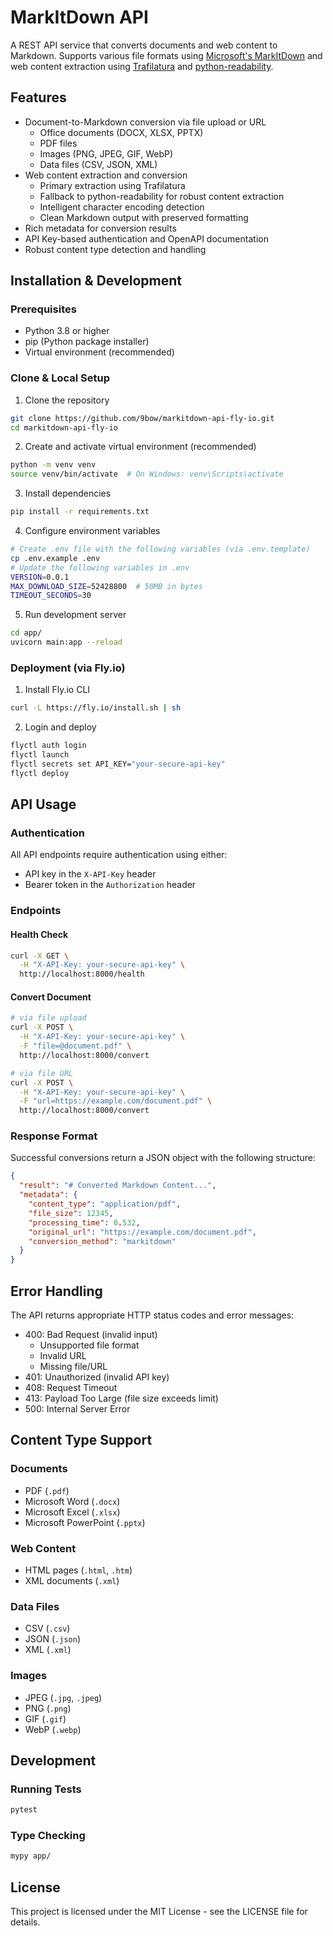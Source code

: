 # MarkItDown API

A REST API service that converts documents and web content to Markdown. Supports various file formats using [Microsoft's MarkItDown](https://github.com/microsoft/markitdown) and web content extraction using [Trafilatura](https://github.com/adbar/trafilatura) and [python-readability](https://github.com/buriy/python-readability).

## Features

- Document-to-Markdown conversion via file upload or URL
  - Office documents (DOCX, XLSX, PPTX)
  - PDF files
  - Images (PNG, JPEG, GIF, WebP)
  - Data files (CSV, JSON, XML)
- Web content extraction and conversion
  - Primary extraction using Trafilatura
  - Fallback to python-readability for robust content extraction
  - Intelligent character encoding detection
  - Clean Markdown output with preserved formatting
- Rich metadata for conversion results
- API Key-based authentication and OpenAPI documentation
- Robust content type detection and handling

## Installation & Development

### Prerequisites

- Python 3.8 or higher
- pip (Python package installer)
- Virtual environment (recommended)

### Clone & Local Setup

1. Clone the repository
```bash
git clone https://github.com/9bow/markitdown-api-fly-io.git
cd markitdown-api-fly-io
```

2. Create and activate virtual environment (recommended)
```bash
python -m venv venv
source venv/bin/activate  # On Windows: venv\Scripts\activate
```

3. Install dependencies
```bash
pip install -r requirements.txt
```

4. Configure environment variables
```bash
# Create .env file with the following variables (via .env.template)
cp .env.example .env
# Update the following variables in .env
VERSION=0.0.1
MAX_DOWNLOAD_SIZE=52428800  # 50MB in bytes
TIMEOUT_SECONDS=30
```

5. Run development server
```bash
cd app/
uvicorn main:app --reload
```

### Deployment (via Fly.io)

1. Install Fly.io CLI
```bash
curl -L https://fly.io/install.sh | sh
```

2. Login and deploy
```bash
flyctl auth login
flyctl launch
flyctl secrets set API_KEY="your-secure-api-key"
flyctl deploy
```

## API Usage

### Authentication

All API endpoints require authentication using either:
- API key in the `X-API-Key` header
- Bearer token in the `Authorization` header

### Endpoints

#### Health Check
```bash
curl -X GET \
  -H "X-API-Key: your-secure-api-key" \
  http://localhost:8000/health
```

#### Convert Document
```bash
# via file upload
curl -X POST \
  -H "X-API-Key: your-secure-api-key" \
  -F "file=@document.pdf" \
  http://localhost:8000/convert

# via file URL
curl -X POST \
  -H "X-API-Key: your-secure-api-key" \
  -F "url=https://example.com/document.pdf" \
  http://localhost:8000/convert
```

### Response Format

Successful conversions return a JSON object with the following structure:
```json
{
  "result": "# Converted Markdown Content...",
  "metadata": {
    "content_type": "application/pdf",
    "file_size": 12345,
    "processing_time": 0.532,
    "original_url": "https://example.com/document.pdf",
    "conversion_method": "markitdown"
  }
}
```

## Error Handling

The API returns appropriate HTTP status codes and error messages:
- 400: Bad Request (invalid input)
  - Unsupported file format
  - Invalid URL
  - Missing file/URL
- 401: Unauthorized (invalid API key)
- 408: Request Timeout
- 413: Payload Too Large (file size exceeds limit)
- 500: Internal Server Error

## Content Type Support

### Documents
- PDF (`.pdf`)
- Microsoft Word (`.docx`)
- Microsoft Excel (`.xlsx`)
- Microsoft PowerPoint (`.pptx`)

### Web Content
- HTML pages (`.html`, `.htm`)
- XML documents (`.xml`)

### Data Files
- CSV (`.csv`)
- JSON (`.json`)
- XML (`.xml`)

### Images
- JPEG (`.jpg`, `.jpeg`)
- PNG (`.png`)
- GIF (`.gif`)
- WebP (`.webp`)

## Development

### Running Tests
```bash
pytest
```

### Type Checking
```bash
mypy app/
```

## License

This project is licensed under the MIT License - see the LICENSE file for details.